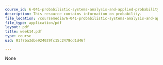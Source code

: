 ```yaml
---
course_id: 6-041-probabilistic-systems-analysis-and-applied-probability-spring-2006
description: This resource contains information on probability.
file_location: /coursemedia/6-041-probabilistic-systems-analysis-and-applied-probability-spring-2006/01f7ba3dbe924029fc15c2478cd1d46f_week14.pdf
file_type: application/pdf
layout: pdf
title: week14.pdf
type: course
uid: 01f7ba3dbe924029fc15c2478cd1d46f

---
```

None